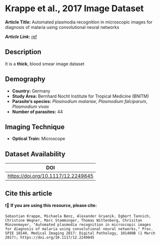 # **Krappe et al., 2017 Image Dataset**  
**Article Title:** Automated plasmodia recognition in microscopic images for diagnosis of malaria using convolutional neural networks

**_Article Link_:** [ref](https://www.spiedigitallibrary.org/conference-proceedings-of-spie/10140/1/Automated-plasmodia-recognition-in-microscopic-images-for-diagnosis-of-malaria/10.1117/12.2249845.full#_=_)


## **Description**
It is a **thick**, blood smear image dataset


## **Demography**
+ **Country:** Germany
+ **Study Area:** Bernhard Nocht Institute for Tropical Medicine (BNITM)
+ **Parasite’s species:** _Plasmodium malariae_, _Plasmodium falciparum_, _Plasmodium vivax_
+ **Number of parasites:** 44


## **Imaging Technique**
+ **Optical Train:** Microscope


## **Dataset Availability**

|**DOI**|
|:---:|
|https://doi.org/10.1117/12.2249845|


## **Cite this article**

❗🛑 **If you are using this resource, please cite:**

```
Sebastian Krappe, Michaela Benz, Alexander Gryanik, Egbert Tannich, Christine Wegner, Marc Stamminger, Thomas Wittenberg, Chrisitan Münzenmayer, "Automated plasmodia recognition in microscopic images for diagnosis of malaria using convolutional neural networks," Proc. SPIE 10140, Medical Imaging 2017: Digital Pathology, 101400B (1 March 2017); https://doi.org/10.1117/12.2249845
```